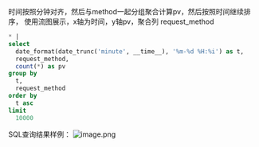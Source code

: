 时间按照分钟对齐，然后与method一起分组聚合计算pv，然后按照时间继续排序， 使用流图展示，x轴为时间，y轴pv，聚合列 request_method
```sql
* |
select
  date_format(date_trunc('minute', __time__), '%m-%d %H:%i') as t,
  request_method,
  count(*) as pv
group by
  t,
  request_method
order by
  t asc
limit
  10000
```
SQL查询结果样例：
![image.png](/img/src/sqldemo/请求方法分类pv趋势/b85b192864e8b9acccfd445ea0ba70f384a6eaca2efb3788e307fe8a4e9e174f.png)
